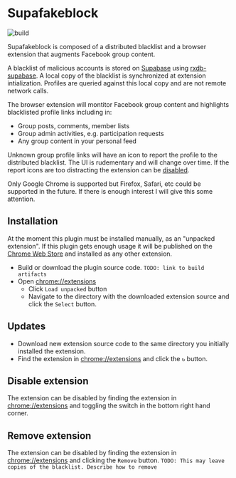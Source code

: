 # Supafakeblock

![build](https://github.com/jmcculloch/supafakeblock/workflows/build/badge.svg)

Supafakeblock is composed of a distributed blacklist and a browser extension that augments Facebook group content.

A blacklist of malicious accounts is stored on [Supabase](https://supabase.com/) using [rxdb-supabase](https://github.com/marceljuenemann/rxdb-supabase). A local copy of the blacklist is synchronized at extension intialization. Profiles are queried against this local copy and are not remote network calls.

The browser extension will montitor Facebook group content and highlights blacklisted profile links including in:
* Group posts, comments, member lists
* Group admin activities, e.g. participation requests
* Any group content in your personal feed

Unknown group profile links will have an icon to report the profile to the distributed blacklist. The UI is rudementary and will change over time. If the report icons are too distracting the extension can be [disabled](#disable-extension).

Only Google Chrome is supported but Firefox, Safari, etc could be supported in the future. If there is enough interest I will give this some attention.

## Installation
At the moment this plugin must be installed manually, as an "unpacked extension". If this plugin gets enough usage it will be published on the [Chrome Web Store](https://chromewebstore.google.com/) and installed as any other extension.

* Build or download the plugin source code. `TODO: link to build artifacts`
* Open [chrome://extensions](chrome://extensions)
    * Click `Load unpacked` button
    * Navigate to the directory with the downloaded extension source and click the `Select` button.

## Updates
* Download new extension source code to the same directory you initially installed the extension.
* Find the extension in [chrome://extensions](chrome://extensions) and click the `↻` button.

## Disable extension
The extension can be disabled by finding the extension in [chrome://extensions](chrome://extensions) and toggling the switch in the bottom right hand corner.

## Remove extension
The extension can be disabled by finding the extension in [chrome://extensions](chrome://extensions) and clicking the `Remove` button.
`TODO: This may leave copies of the blacklist. Describe how to remove`